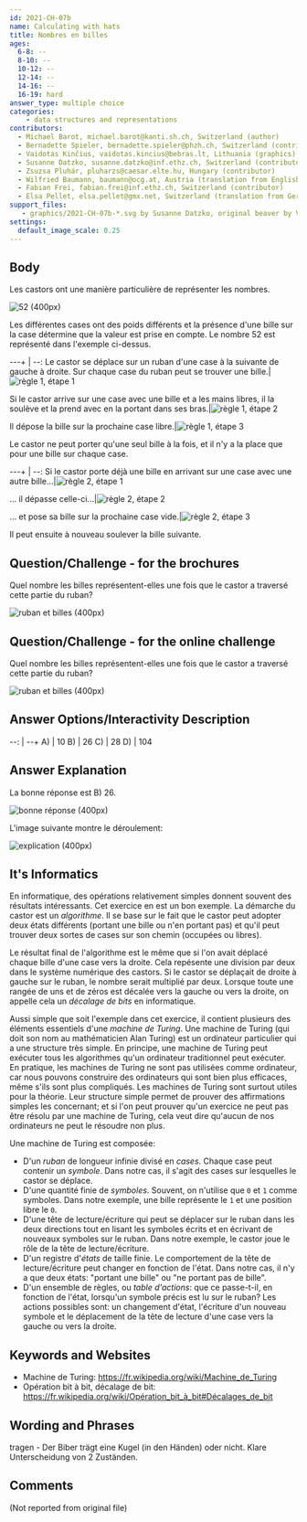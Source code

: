 ```yaml
---
id: 2021-CH-07b
name: Calculating with hats
title: Nombres en billes
ages:
  6-8: --
  8-10: --
  10-12: --
  12-14: --
  14-16: --
  16-19: hard
answer_type: multiple choice
categories:
    - data structures and representations
contributors:
  - Michael Barot, michael.barot@kanti.sh.ch, Switzerland (author)
  - Bernadette Spieler, bernadette.spieler@phzh.ch, Switzerland (contributor)
  - Vaidotas Kinčius, vaidotas.kincius@bebras.lt, Lithuania (graphics)
  - Susanne Datzko, susanne.datzko@inf.ethz.ch, Switzerland (contributor, graphics)
  - Zsuzsa Pluhár, pluharzs@caesar.elte.hu, Hungary (contributor)
  - Wilfried Baumann, baumann@ocg.at, Austria (translation from English into German)
  - Fabian Frei, fabian.frei@inf.ethz.ch, Switzerland (contributor)
  - Elsa Pellet, elsa.pellet@gmx.net, Switzerland (translation from German into French)
support_files:
   - graphics/2021-CH-07b-*.svg by Susanne Datzko, original beaver by Vaidotas Kinčius
settings:
  default_image_scale: 0.25
---
```



## Body

Les castors ont une manière particulière de représenter les nombres.

![](graphics/2021-CH-07b-taskbody00-compatible.svg "52 (400px)")

Les différentes cases ont des poids différents et la présence d'une bille sur la case détermine que la valeur est prise en compte. Le nombre 52 est représenté dans l'exemple ci-dessus.

---+ | --:
Le castor se déplace sur un ruban d'une case à la suivante de gauche à droite. Sur chaque case du ruban peut se trouver une bille.|![](graphics/2021-CH-07b-taskbody01a.svg "règle 1, étape 1")

Si le castor arrive sur une case avec une bille et a les mains libres, il la soulève et la prend avec en la portant dans ses bras.|![](graphics/2021-CH-07b-taskbody01b-v2.svg "règle 1, étape 2")

Il dépose la bille sur la prochaine case libre.|![](graphics/2021-CH-07b-taskbody01c-v2.svg "règle 1, étape 3")

Le castor ne peut porter qu'une seul bille à la fois, et il n'y a la place que pour une bille sur chaque case.

---+ | --:
Si le castor porte déjà une bille en arrivant sur une case avec une autre bille...|![](graphics/2021-CH-07b-taskbody02a-v2.svg "règle 2, étape 1")

... il dépasse celle-ci...|![](graphics/2021-CH-07b-taskbody02b-v2.svg "règle 2, étape 2")

... et pose sa bille sur la prochaine case vide.|![](graphics/2021-CH-07b-taskbody02c-v2.svg "règle 2, étape 3")

Il peut ensuite à nouveau soulever la bille suivante.

## Question/Challenge - for the brochures

Quel nombre les billes représentent-elles une fois que le castor a traversé cette partie du ruban?

![](graphics/2021-CH-07b-question.svg "ruban et billes (400px)")


## Question/Challenge - for the online challenge

Quel nombre les billes représentent-elles une fois que le castor a traversé cette partie du ruban?

![](graphics/2021-CH-07b-question.svg "ruban et billes (400px)")


## Answer Options/Interactivity Description

--: | --+
 A) | 10
 B) | 26
 C) | 28
 D) | 104

## Answer Explanation

La bonne réponse est B) 26.

![](graphics/2021-CH-07b-solution-compatible.svg "bonne réponse (400px)")

L'image suivante montre le déroulement:

![](graphics/2021-CH-07b-explanation.svg "explication (400px)")

## It's Informatics

En informatique, des opérations relativement simples donnent souvent des résultats intéressants. Cet exercice en est un bon exemple. La démarche du castor est un _algorithme_. Il se base sur le fait que le castor peut adopter deux états différents (portant une bille ou n'en portant pas) et qu'il peut trouver deux sortes de cases sur son chemin (occupées ou libres).

Le résultat final de l'algorithme est le même que si l'on avait déplacé chaque bille d'une case vers la droite. Cela repésente une division par deux dans le système numérique des castors. Si le castor se déplaçait de droite à gauche sur le ruban, le nombre serait multiplié par deux. Lorsque toute une rangée de uns et de zéros est décalée vers la gauche ou vers la droite, on appelle cela un _décalage de bits_ en informatique.

Aussi simple que soit l'exemple dans cet exercice, il contient plusieurs des éléments essentiels d'une _machine de Turing_.
Une machine de Turing (qui doit son nom au mathématicien Alan Turing) est un ordinateur particulier qui a une structure très simple. En principe, une machine de Turing peut exécuter tous les algorithmes qu'un ordinateur traditionnel peut exécuter. En pratique, les machines de Turing ne sont pas utilisées comme ordinateur, car nous pouvons construire des ordinateurs qui sont bien plus efficaces, même s'ils sont plus compliqués. Les machines de Turing sont surtout utiles pour la théorie. Leur structure simple permet de prouver des affirmations simples les concernant; et si l'on peut prouver qu'un exercice ne peut pas être résolu par une machine de Turing, cela veut dire qu'aucun de nos ordinateurs ne peut le résoudre non plus.

Une machine de Turing est composée:
- D'un _ruban_ de longueur infinie divisé en _cases_. Chaque case peut contenir un _symbole_. Dans notre cas, il s'agit des cases sur lesquelles le castor se déplace.
- D'une quantité finie de _symboles_. Souvent, on n'utilise que `0` et `1` comme symboles. Dans notre exemple, une bille représente le `1` et une position libre le `0`.
- D'une tête de lecture/écriture qui peut se déplacer sur le ruban dans les deux directions tout en lisant les symboles écrits et en écrivant de nouveaux symboles sur le ruban. Dans notre exemple, le castor joue le rôle de la tête de lecture/écriture.
- D'un registre d'_états_ de taille finie. Le comportement de la tête de lecture/écriture peut changer en fonction de l'état. Dans notre cas, il n'y a que deux états: "portant une bille" ou "ne portant pas de bille".
- D'un ensemble de règles, ou _table d'actions_: que ce passe-t-il, en fonction de l'état, lorsqu'un symbole précis est lu sur le ruban? Les actions possibles sont: un changement d'état, l'écriture d'un nouveau symbole et le déplacement de la tête de lecture d'une case vers la gauche ou vers la droite.


## Keywords and Websites

- Machine de Turing: https://fr.wikipedia.org/wiki/Machine_de_Turing
- Opération bit à bit, décalage de bit: https://fr.wikipedia.org/wiki/Opération_bit_à_bit#Décalages_de_bit


## Wording and Phrases

tragen - Der Biber trägt eine Kugel (in den Händen) oder nicht. Klare Unterscheidung von 2 Zuständen.


## Comments

(Not reported from original file)
